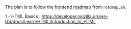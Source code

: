The plan is to follow the [frontend roadmap](https://roadmap.sh/frontend) from `roadmap.sh`.

1 - HTML Basics : https://developer.mozilla.org/en-US/docs/Learn/HTML/Introduction_to_HTML
